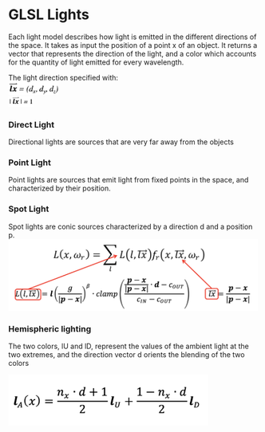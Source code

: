 # GLSL Lights

Each light model describes how light is emitted in the different directions of the space. It takes as input the position of a point x of an object. It returns a vector that represents the direction of the light, and a color which accounts for the quantity of light emitted for every wavelength.

The light direction specified with: \
<img width="100" src="./img/lightDir.png"> \
<img width="50" src="./img/lightDirUnitary.png">

### Direct Light
Directional lights are sources that are very far away from the objects

### Point Light
Point lights are sources that emit light from fixed points in the space, and characterized by their position.

### Spot Light
Spot lights are conic sources characterized by a direction d and a position p.
<img width="500" src="./img/SpotlightFormula.png">

### Hemispheric lighting
The two colors, lU and lD, represent the values of the ambient light at the two extremes, and the direction vector d orients the
blending of the two colors

<img width="400" src="./img/hemispheric.png">